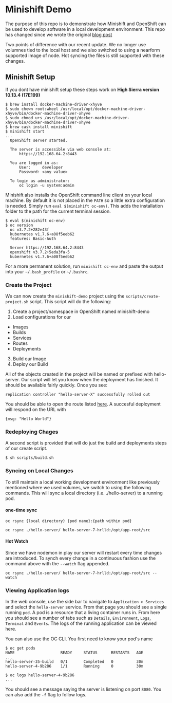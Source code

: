 # Minishift Demo
The purpose of this repo is to demonstrate how Minishift and OpenShift can be used to develop software in a local development environment. This repo has changed since we wrote the original [blog post](http://www.nearform.com/nodecrunch/minishift-development-environment-node-js-projects-openshift-kubernetes/)

Two points of difference with our recent update.  We no longer use volumnes tied to the local host and we also switched to using a nearform supported image of node. Hot syncing the files is still supported with these changes.

## Minishift Setup
If you dont have minishift setup these steps work on **High Sierra version 10.13.4 (17E199)**
```
$ brew install docker-machine-driver-xhyve
$ sudo chown root:wheel /usr/local/opt/docker-machine-driver-xhyve/bin/docker-machine-driver-xhyve
$ sudo chmod u+s /usr/local/opt/docker-machine-driver-xhyve/bin/docker-machine-driver-xhyve
$ brew cask install minishift
$ minishift start
...
  OpenShift server started.

  The server is accessible via web console at:
      https://192.168.64.2:8443

  You are logged in as:
      User:     developer
      Password: <any value>

  To login as administrator:
      oc login -u system:admin
```
Minishift also installs the OpenShift command line client on your local machine. By default it is not placed in the `PATH` so a little extra configuration is needed. Simply run `eval $(minishift oc-env)`. This adds the installation folder to the path for the current terminal session.
```
$ eval $(minishift oc-env)
$ oc version
  oc v3.7.2+282e43f
  kubernetes v1.7.6+a08f5eeb62
  features: Basic-Auth

  Server https://192.168.64.2:8443
  openshift v3.7.2+5eda3fa-5
  kubernetes v1.7.6+a08f5eeb62
  ```
For a more permanent solution, run `minishift oc-env` and paste the output into your `~/.bash_profile` or `~/.bashrc`.

### Create the Project
We can now create the `minishift-demo` project using the `scripts/create-project.sh` script. This script will do the following:
1. Create a project/namespace in OpenShift named minishift-demo
2. Load configurations for our
  * Images
  * Builds
  * Services
  * Routes
  * Deployments
3. Build our Image
4. Deploy our Build

All of the objects created in the project will be named or prefixed with hello-server. Our script will let you know when the deployment has finished.  It should be available fairly quickly. Once you see:
```
replication controller "hello-server-X" successfully rolled out
```
You should be able to open the route listed [here](https://192.168.64.2:8443/console/project/minishift-demo/browse/routes).  A succesful deployment will respond on the URL with 
```
{msg: "Hello World"}
```
### Redeploying Chages
A second script is provided that will do just the build and deployments steps of our create script. 
```
$ sh scripts/build.sh
```
### Syncing on Local Changes
To still maintain a local working development environment like previously mentioned where we used volumes, we switch to using the following commands.  This will sync a local directory (i.e. ./hello-server) to a running pod.
#### one-time sync
```
oc rsync {local directory} {pod name}:{path within pod}

oc rsync ./hello-server/ hello-server-7-hrlld:/opt/app-root/src
```
#### Hot Watch
Since we have nodemon in play our server will restart every time changes are introduced.  To synch every change in a continuous fashion use the command above with the `--watch` flag appended.
```
oc rsync ./hello-server/ hello-server-7-hrlld:/opt/app-root/src --watch
```
### Viewing Application logs
In the web console, use the side bar to navigate to `Application > Services` and select the `hello-server` service. From that page you should see a single running `pod`. A pod is a resource that a living container runs in. From here you should see a number of tabs such as `Details`, `Environment`, `Logs`, `Terminal` and `Events`. The logs of the running application can be viewed here.

You can also use the OC CLI.  You first need to know your pod's name
```
$ oc get pods
NAME                    READY     STATUS      RESTARTS   AGE
...
hello-server-35-build   0/1       Completed   0          30m
hello-server-4-9b286    1/1       Running     0          30m

$ oc logs hello-server-4-9b286
...
```
You should see a message saying the server is listening on port `8080`.  You can also add the `-f` flag to follow logs.


